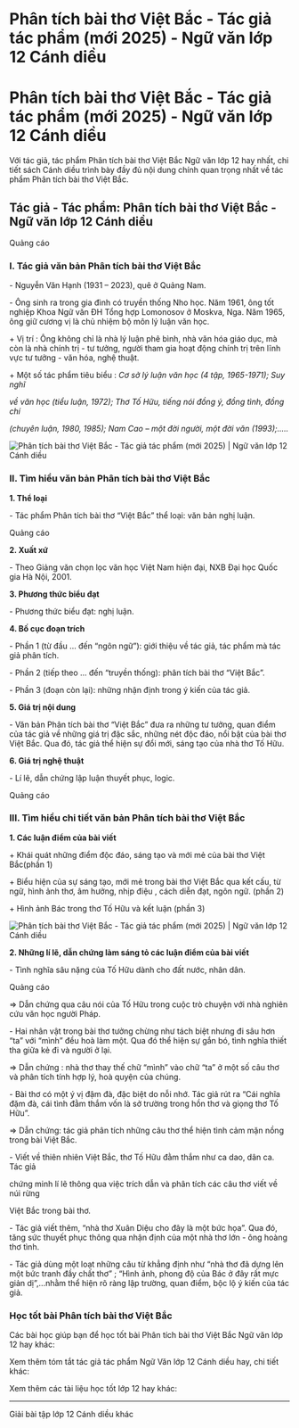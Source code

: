 # Phân tích bài thơ Việt Bắc - Tác giả tác phẩm (mới 2025) - Ngữ văn lớp 12 Cánh diều

# Phân tích bài thơ Việt Bắc - Tác giả tác phẩm (mới 2025) - Ngữ văn lớp 12 Cánh diều

Với tác giả, tác phẩm Phân tích bài thơ Việt Bắc Ngữ văn lớp 12 hay nhất, chi tiết sách Cánh diều trình bày đầy đủ nội dung chính quan trọng nhất về tác phẩm Phân tích bài thơ Việt Bắc.

## Tác giả - Tác phẩm: Phân tích bài thơ Việt Bắc - Ngữ văn lớp 12 Cánh diều

Quảng cáo

### **I. Tác giả văn bản Phân tích bài thơ Việt Bắc**

\- Nguyễn Văn Hạnh (1931 – 2023), quê ở Quảng Nam.

\- Ông sinh ra trong gia đình có truyền thống Nho học. Năm 1961, ông tốt nghiệp Khoa Ngữ văn ĐH Tổng hợp Lomonosov ở Moskva, Nga. Năm 1965, ông giữ cương vị là chủ nhiệm bộ môn lý luận văn học.

\+ Vị trí : Ông không chỉ là nhà lý luận phê bình, nhà văn hóa giáo dục, mà còn là nhà chính trị - tư tưởng, người tham gia hoạt động chính trị trên lĩnh vực tư tưởng - văn hóa, nghệ thuật.

\+ Một số tác phẩm tiêu biểu : _Cơ sở lý luận văn học (4 tập, 1965-1971); Suy nghĩ_

_về văn học (tiểu luận, 1972); Thơ Tố Hữu, tiếng nói đồng ý, đồng tình, đồng chí_

_(chuyên luận, 1980, 1985); Nam Cao – một đời người, một đời văn (1993);....._

![Phân tích bài thơ Việt Bắc - Tác giả tác phẩm \(mới 2025\) | Ngữ văn lớp 12 Cánh diều](https://vietjack.com/soan-van-lop-12-cd/images/tac-gia-tac-pham-phan-tich-bai-tho-viet-bac-235955.PNG)

### **II. Tìm hiểu văn bản Phân tích bài thơ Việt Bắc**

**1\. Thể loại**

\- Tác phẩm Phân tích bài thơ “Việt Bắc” thể loại: văn bản nghị luận.

Quảng cáo

**2\. Xuất xứ**

\- Theo Giảng văn chọn lọc văn học Việt Nam hiện đại, NXB Đại học Quốc gia Hà Nội, 2001.

**3\. Phương thức biểu đạt**

\- Phương thức biểu đạt: nghị luận.

**4\. Bố cục đoạn trích**

\- Phần 1 (từ đầu … đến “ngôn ngữ”): giới thiệu về tác giả, tác phẩm mà tác giả phân tích.

\- Phần 2 (tiếp theo … đến “truyền thống): phân tích bài thơ “Việt Bắc”.

\- Phần 3 (đoạn còn lại): những nhận định trong ý kiến của tác giả.

**5\. Giá trị nội dung**

\- Văn bản Phân tích bài thơ “Việt Bắc” đưa ra những tư tưởng, quan điểm của tác giả về những giá trị đặc sắc, những nét độc đáo, nổi bật của bài thơ Việt Bắc. Qua đó, tác giả thể hiện sự đổi mới, sáng tạo của nhà thơ Tố Hữu.

**6\. Giá trị nghệ thuật**

\- Lí lẽ, dẫn chứng lập luận thuyết phục, logic.

Quảng cáo

### **III. Tìm hiểu chi tiết văn bản Phân tích bài thơ Việt Bắc**

**1\. Các luận điểm của bài viết**

\+ Khái quát những điểm độc đáo, sáng tạo và mới mẻ của bài thơ Việt Bắc(phần 1)

\+ Biểu hiện của sự sáng tạo, mới mẻ trong bài thơ Việt Bắc qua kết cấu, từ ngữ, hình ảnh thơ, âm hưởng, nhịp điệu , cách diễn đạt, ngôn ngữ. (phần 2)

\+ Hình ảnh Bác trong thơ Tố Hữu và kết luận (phần 3)

![Phân tích bài thơ Việt Bắc - Tác giả tác phẩm \(mới 2025\) | Ngữ văn lớp 12 Cánh diều](https://vietjack.com/soan-van-lop-12-cd/images/tac-gia-tac-pham-phan-tich-bai-tho-viet-bac-235956.PNG)

**2\. Những lí lẽ, dẫn chứng làm sáng tỏ các luận điểm của bài viết**

\- Tình nghĩa sâu nặng của Tố Hữu dành cho đất nước, nhân dân.

Quảng cáo

=> Dẫn chứng qua câu nói của Tố Hữu trong cuộc trò chuyện với nhà nghiên cứu văn học người Pháp.

\- Hai nhân vật trong bài thơ tưởng chừng như tách biệt nhưng đi sâu hơn “ta” với “mình” đều hoà làm một. Qua đó thể hiện sự gắn bó, tình nghĩa thiết tha giữa kẻ đi và người ở lại.

=> Dẫn chứng : nhà thơ thay thế chữ “mình” vào chữ “ta” ở một số câu thơ và phân tích tính hợp lý, hoà quyện của chúng.

\- Bài thơ có một ý vị đậm đà, đặc biệt do nỗi nhớ. Tác giả rút ra “Cái nghĩa đặm đà, cái tình đằm thắm vốn là sở trường trong hồn thơ và giọng thơ Tố Hữu”.

=> Dẫn chứng: tác giả phân tích những câu thơ thể hiện tình cảm mặn nồng trong bài Việt Bắc.

\- Viết về thiên nhiên Việt Bắc, thơ Tố Hữu đằm thắm như ca dao, dân ca. Tác giả

chứng minh lí lẽ thông qua việc trích dẫn và phân tích các câu thơ viết về núi rừng

Việt Bắc trong bài thơ.

\- Tác giả viết thêm, “nhà thơ Xuân Diệu cho đây là một bức họa”. Qua đó, tăng sức thuyết phục thông qua nhận định của một nhà thơ lớn - ông hoàng thơ tình.

\- Tác giả dùng một loạt những câu từ khẳng định như “nhà thơ đã dựng lên một bức tranh đầy chất thơ” ; “Hình ảnh, phong độ của Bác ở đây rất mực giản dị”,...nhằm thể hiện rõ ràng lập trường, quan điểm, bộc lộ ý kiến của tác giả.

### **Học tốt bài Phân tích bài thơ Việt Bắc**

Các bài học giúp bạn để học tốt bài Phân tích bài thơ Việt Bắc Ngữ văn lớp 12 hay khác:

Xem thêm tóm tắt tác giả tác phẩm Ngữ Văn lớp 12 Cánh diều hay, chi tiết khác:

Xem thêm các tài liệu học tốt lớp 12 hay khác:

* * *

Giải bài tập lớp 12 Cánh diều khác
